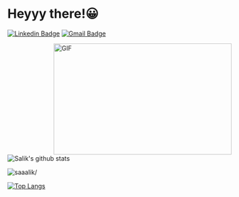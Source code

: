 # Heyyy there!😀

[![Linkedin Badge](https://img.shields.io/badge/-mdsalik-c1387a?style=social&logo=Linkedin&logoColor=c1387a&color=c1387a&link=https://www.linkedin.com/in/md-salik-75a5021b8/)](https://www.linkedin.com/in/md-salik-75a5021b8/)
[![Gmail Badge](https://img.shields.io/badge/-Gmail-c14438?style=social&logo=Gmail&logoColor=red&link=mailto:mdsaaalik@gmail.com)](mailto:mdsaaalik@gmail.com)


<img align="right" height="250" width="400" alt="GIF" src="https://miro.medium.com/max/1360/1*IRGHmiGsa16stedQvIaZfw.gif" />

![Salik's github stats](https://github-readme-stats.vercel.app/api?username=saaalik&show_icons=true&theme=bear)
<p align="left"> <img src=https://komarev.com/ghpvc/?username=saaalik alt=saaalik/></p>


[![Top Langs](https://github-readme-stats.vercel.app/api/top-langs/?username=saaalik&show_icons=true&theme=bear)](https://github.com/saaalik/github-readme-stats) 
